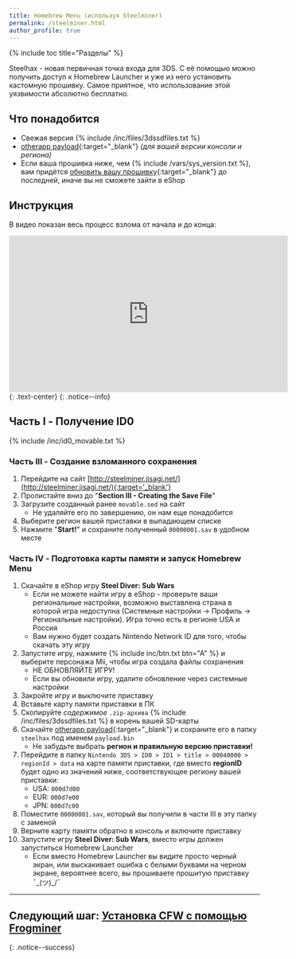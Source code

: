 ```yaml
---
title: Homebrew Menu (используя Steelminer)
permalink: /steelminer.html
author_profile: true
---
```

{% include toc title="Разделы" %}

Steelhax - новая первичная точка входа для 3DS. С её помощью можно получить доступ к Homebrew Launcher и уже из него установить кастомную прошивку. Самое приятное, что использование этой уязвимости абсолютно бесплатно. 

## Что понадобится 

* Свежая версия {% include /inc/files/3dssdfiles.txt %}
* [otherapp payload](http://smealum.github.io/3ds/##otherapp){:target="_blank"} *(для вашей версии консоли и региона)*
* Если ваша прошивка ниже, чем {% include /vars/sys_version.txt %}, вам придётся [обновить вашу прошивку](update-system#%D1%87%D0%B0%D1%81%D1%82%D1%8C-ii---%D0%BE%D0%B1%D0%BD%D0%BE%D0%B2%D0%BB%D0%B5%D0%BD%D0%B8%D0%B5-%D1%81%D0%B8%D1%81%D1%82%D0%B5%D0%BC%D1%8B){:target="_blank"} до последней, иначе вы не сможете зайти в eShop

## Инструкция 

В видео показан весь процесс взлома от начала и до конца:

<div align="center">
<iframe width="560" height="315" src="https://youtu.be/Zdi-RK3InrY" frameborder="0" allowfullscreen> </iframe>
</div>
{: .text-center}
{: .notice--info}

## Часть I - Получение ID0

{% include /inc/id0_movable.txt %}

### Часть III - Создание взломанного сохранения 

1. Перейдите на сайт [http://steelminer.jisagi.net/](http://steelminer.jisagi.net/){:target='_blank'}
1. Пролистайте вниз до "**Section III - Creating the Save File**"
1. Загрузите созданный ранее `movable.sed` на сайт
	* Не удаляйте его по завершению, он нам еще понадобится
1. Выберите регион вашей приставки в выпадающем списке 
1. Нажмите "**Start!**" и сохраните полученный `00000001.sav` в удобном месте

### Часть IV - Подготовка карты памяти и запуск Homebrew Menu

1. Скачайте в eShop игру **Steel Diver: Sub Wars**
	* Если не можете найти игру в eShop - проверьте ваши региональные настройки, возможно выставлена страна в которой игра недоступна (Системные настройки -> Профиль -> Региональные настройки). Игра точно есть в регионе USA и Россия 
	* Вам нужно будет создать Nintendo Network ID для того, чтобы скачать эту игру
1. Запустите игру, нажмите {% include inc/btn.txt btn="A" %} и выберите персонажа Mii, чтобы игра создала файлы сохранения
	* НЕ ОБНОВЛЯЙТЕ ИГРУ!
	* Если вы обновили игру, удалите обновление через системные настройки
1. Закройте игру и выключите приставку
1. Вставьте карту памяти приставки в ПК
1. Скопируйте _содержимое_ `.zip-архива` {% include /inc/files/3dssdfiles.txt %} в корень вашей SD-карты
1. Скачайте [otherapp payload](http://smealum.github.io/3ds/##otherapp){:target="_blank"} и сохраните его в папку `steelhax` под именем `payload.bin`
	* Не забудьте выбрать **регион и правильную версию приставки!**
1. Перейдите в папку `Nintendo 3DS > ID0 > ID1 > title > 00040000 > regionId > data` на карте памяти приставки, где вместо **regionID** будет одно из значений ниже, соответствующее региону вашей приставки:
	* USA: `000d7d00`
	* EUR: `000d7e00`
	* JPN: `000d7c00`
1. Поместите `00000001.sav`, который вы получили в части III в эту папку с заменой
1. Верните карту памяти обратно в консоль и включите приставку
1. Запустите игру **Steel Diver: Sub Wars**, вместо игры должен запуститься Homebrew Launcher
	* Если вместо Homebrew Launcher вы видите просто черный экран, или выскакивает ошибка с белыми буквами на черном экране, вероятнее всего, вы прошиваете прошитую приставку ¯\_(ツ)_/¯

___

## **Следующий шаг:** [Установка CFW с помощью Frogminer](frogminer)
{: .notice--success}
